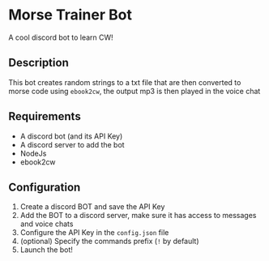 # Morse Trainer Bot

A cool discord bot to learn CW!

## Description

This bot creates random strings to a txt file that are then converted to morse code using `ebook2cw`, the output mp3 is then played in the voice chat

## Requirements

- A discord bot (and its API Key)
- A discord server to add the bot
- NodeJs
- ebook2cw 

## Configuration 

1. Create a discord BOT and save the API Key
2. Add the BOT to a discord server, make sure it has access to messages and voice chats
3. Configure the API Key in the `config.json` file
4. (optional) Specify the commands prefix (`!` by default)
5. Launch the bot!
